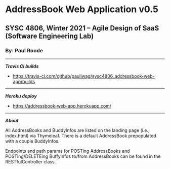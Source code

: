 # AddressBook Web Application v0.5
## SYSC 4806, Winter 2021 – Agile Design of SaaS (Software Engineering Lab)
### By: Paul Roode

---

***Travis CI builds***

- https://travis-ci.com/github/pauliwag/sysc4806_addressbook-web-app/builds

---

***Heroku deploy***

- https://addressbook-web-app.herokuapp.com/

---

***About***

All AddressBooks and BuddyInfos are listed on the landing page (i.e., index.html) via Thymeleaf. There is a default AddressBook prepopulated with a couple BuddyInfos.

Endpoints and path params for POSTing AddressBooks and POSTing/DELETEing BuffyInfos to/from AddressBooks can be found in the RESTfulController class.
